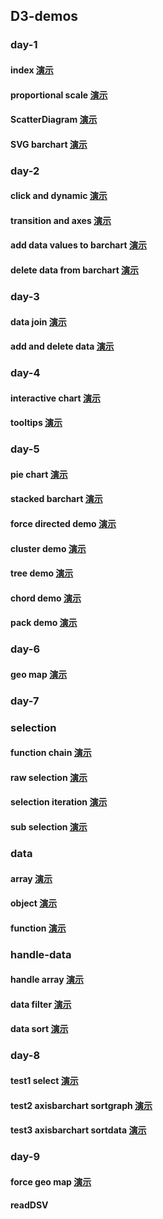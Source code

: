 ## D3-demos

### day-1

#### index  [演示](http://ipine.coding.me/d3-Demo/src/day-1/index.html) 

#### proportional scale [演示](http://ipine.coding.me/d3-Demo/src/day-1/proportional_scale.html)

#### ScatterDiagram [演示](http://ipine.coding.me/d3-Demo/src/day-1/ScatterDiagram.html)

#### SVG barchart [演示](http://ipine.coding.me/d3-Demo/src/day-1/SVG_barchart.html)

### day-2
#### click and dynamic [演示](http://ipine.coding.me/d3-Demo/src/day-2/barchart_with_scales.html)

#### transition and axes [演示](http://ipine.coding.me/d3-Demo/src/day-2/axes_scale.html)

#### add data values to barchart [演示](http://ipine.coding.me/d3-Demo/src/day-2/add_data_to_barchart.html)

#### delete data from barchart [演示](http://ipine.coding.me/d3-Demo/src/day-2/delete_data_from_barchart.html)

### day-3
#### data join [演示](http://ipine.coding.me/d3-Demo/src/day-3/data_join.html)

#### add and delete data [演示](http://ipine.coding.me/d3-Demo/src/day-3/add_and_delete_data.html)

### day-4
#### interactive chart [演示](http://ipine.coding.me/d3-Demo/src/day-4/interactive_chart.html)

#### tooltips [演示](http://ipine.coding.me/d3-Demo/src/day-4/tooltips.html)

### day-5
#### pie chart [演示](http://ipine.coding.me/d3-Demo/src/day-5/pie_chart.html)

#### stacked barchart [演示](http://ipine.coding.me/d3-Demo/src/day-5/stacked_bar.html)

#### force directed demo [演示](http://ipine.coding.me/d3-Demo/src/day-5/force_demo.html)

#### cluster demo [演示](http://ipine.coding.me/d3-Demo/src/day-5/cluster_demo.html)

#### tree demo [演示](http://ipine.coding.me/d3-Demo/src/day-5/tree_demo.html)

#### chord demo [演示](http://ipine.coding.me/d3-Demo/src/day-5/chord_demo.html)

#### pack demo [演示](http://ipine.coding.me/d3-Demo/src/day-5/pack_demo.html)
### day-6
#### geo map [演示](http://ipine.coding.me/d3-Demo/src/day-6/geo_map.html)

### day-7
### selection
#### function chain [演示](http://ipine.coding.me/d3-Demo/src/day-7/selection/function_chain.html)

#### raw selection [演示](http://ipine.coding.me/d3-Demo/src/day-7/selection/raw_selection.html)

#### selection iteration [演示](http://ipine.coding.me/d3-Demo/src/day-7/selection/selection_iteration.html)

#### sub selection [演示](http://ipine.coding.me/d3-Demo/src/day-7/selection/sub_selection.html)

### data
#### array [演示](http://ipine.coding.me/d3-Demo/src/day-7/data/array.html)

#### object [演示](http://ipine.coding.me/d3-Demo/src/day-7/data/object.html)

#### function [演示](http://ipine.coding.me/d3-Demo/src/day-7/data/function.html)

### handle-data
#### handle array [演示](http://ipine.coding.me/d3-Demo/src/day-7/handle-data/handle_array.html)

#### data filter [演示](http://ipine.coding.me/d3-Demo/src/day-7/handle-data/data_filter.html)

#### data sort [演示](http://ipine.coding.me/d3-Demo/src/day-7/handle-data/data_sort.html)

### day-8
#### test1 select [演示](http://ipine.coding.me/d3-Demo/src/day-8/test1-select.html)

#### test2 axisbarchart sortgraph [演示](http://ipine.coding.me/d3-Demo/src/day-8/test2-axisbarchart-sortgraph.html)

#### test3 axisbarchart sortdata [演示](http://ipine.coding.me/d3-Demo/src/day-8/test3-axisbarchart-sortdata.html)

### day-9
#### force geo map [演示](http://ipine.coding.me/d3-Demo/src/day-9/force_geo_map.html)

#### readDSV


